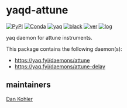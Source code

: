 # yaqd-attune

[![PyPI](https://img.shields.io/pypi/v/yaqd-attune)](https://pypi.org/project/yaqd-attune)
[![Conda](https://img.shields.io/conda/vn/conda-forge/yaqd-attune)](https://anaconda.org/conda-forge/yaqd-attune)
[![yaq](https://img.shields.io/badge/framework-yaq-orange)](https://yaq.fyi/)
[![black](https://img.shields.io/badge/code--style-black-black)](https://black.readthedocs.io/)
[![ver](https://img.shields.io/badge/calver-YYYY.0M.MICRO-blue)](https://calver.org/)
[![log](https://img.shields.io/badge/change-log-informational)](https://gitlab.com/yaq/yaqd-attune/-/blob/main/CHANGELOG.md)

yaq daemon for attune instruments.

This package contains the following daemon(s):

- https://yaq.fyi/daemons/attune
- https://yaq.fyi/daemons/attune-delay

## maintainers

[Dan Kohler](https://github.com/ddkohler)
